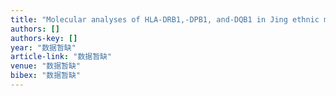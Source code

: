 ```yaml
---
title: "Molecular analyses of HLA-DRB1,-DPB1, and-DQB1 in Jing ethnic minority of Southwest China"
authors: []
authors-key: []
year: "数据暂缺"
article-link: "数据暂缺"
venue: "数据暂缺"
bibex: "数据暂缺"
---
```

